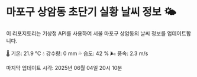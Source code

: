 
# 마포구 상암동 초단기 실황 날씨 정보 🌤️

이 리포지토리는 기상청 API를 사용하여 서울 마포구 상암동의 날씨 정보를 업데이트합니다. 

🌡️ 기온: 21.9 ℃
💧 강수량: 0 mm
💦 습도: 42 %
🌬️ 풍속: 2.3 m/s

마지막 업데이트 시각: 2025년 06월 04일 20시 10분    
